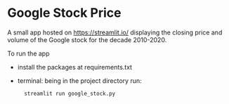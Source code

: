 # Google Stock Price      

A small app hosted on https://streamlit.io/ displaying the closing price and volume of the Google stock for the decade 2010-2020.

To run the app
* install the packages at requirements.txt
* terminal: being in the project directory run:

        streamlit run google_stock.py